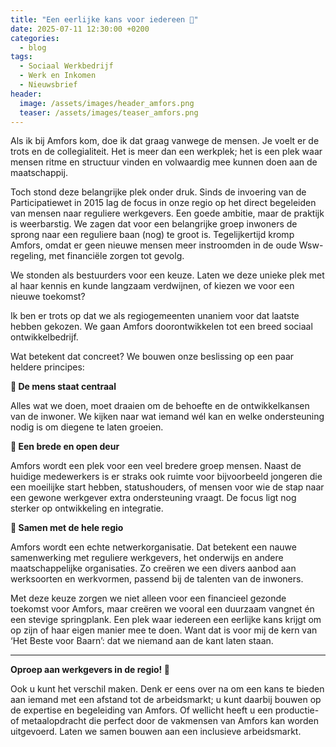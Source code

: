 ```yaml
---
title: "Een eerlijke kans voor iedereen 🤝"
date: 2025-07-11 12:30:00 +0200
categories:
  - blog
tags:
  - Sociaal Werkbedrijf
  - Werk en Inkomen
  - Nieuwsbrief
header:
  image: /assets/images/header_amfors.png
  teaser: /assets/images/teaser_amfors.png
---
```


Als ik bij Amfors kom, doe ik dat graag vanwege de mensen. Je voelt er de trots en de collegialiteit. Het is meer dan een werkplek; het is een plek waar mensen ritme en structuur vinden en volwaardig mee kunnen doen aan de maatschappij.

Toch stond deze belangrijke plek onder druk. Sinds de invoering van de Participatiewet in 2015 lag de focus in onze regio op het direct begeleiden van mensen naar reguliere werkgevers. Een goede ambitie, maar de praktijk is weerbarstig. We zagen dat voor een belangrijke groep inwoners de sprong naar een reguliere baan (nog) te groot is. Tegelijkertijd kromp Amfors, omdat er geen nieuwe mensen meer instroomden in de oude Wsw-regeling, met financiële zorgen tot gevolg.

We stonden als bestuurders voor een keuze. Laten we deze unieke plek met al haar kennis en kunde langzaam verdwijnen, of kiezen we voor een nieuwe toekomst?

Ik ben er trots op dat we als regiogemeenten unaniem voor dat laatste hebben gekozen. We gaan Amfors doorontwikkelen tot een breed sociaal ontwikkelbedrijf.

Wat betekent dat concreet? We bouwen onze beslissing op een paar heldere principes:

**🧠 De mens staat centraal**

Alles wat we doen, moet draaien om de behoefte en de ontwikkelkansen van de inwoner. We kijken naar wat iemand wél kan en welke ondersteuning nodig is om diegene te laten groeien.

**🚪 Een brede en open deur**

Amfors wordt een plek voor een veel bredere groep mensen. Naast de huidige medewerkers is er straks ook ruimte voor bijvoorbeeld jongeren die een moeilijke start hebben, statushouders, of mensen voor wie de stap naar een gewone werkgever extra ondersteuning vraagt. De focus ligt nog sterker op ontwikkeling en integratie.

**🔗 Samen met de hele regio**

Amfors wordt een echte netwerkorganisatie. Dat betekent een nauwe samenwerking met reguliere werkgevers, het onderwijs en andere maatschappelijke organisaties. Zo creëren we een divers aanbod aan werksoorten en werkvormen, passend bij de talenten van de inwoners.

Met deze keuze zorgen we niet alleen voor een financieel gezonde toekomst voor Amfors, maar creëren we vooral een duurzaam vangnet én een stevige springplank. Een plek waar iedereen een eerlijke kans krijgt om op zijn of haar eigen manier mee te doen. Want dat is voor mij de kern van ‘Het Beste voor Baarn’: dat we niemand aan de kant laten staan.

***

**Oproep aan werkgevers in de regio! 💼**

Ook u kunt het verschil maken. Denk er eens over na om een kans te bieden aan iemand met een afstand tot de arbeidsmarkt; u kunt daarbij bouwen op de expertise en begeleiding van Amfors. Of wellicht heeft u een productie- of metaalopdracht die perfect door de vakmensen van Amfors kan worden uitgevoerd. Laten we samen bouwen aan een inclusieve arbeidsmarkt.

